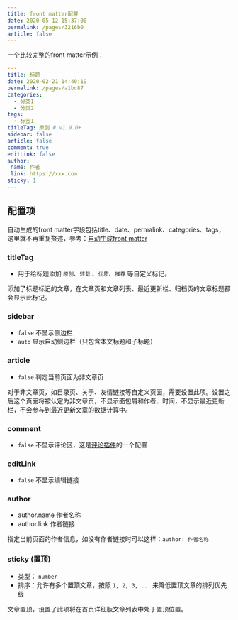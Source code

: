```yaml
---
title: front matter配置
date: 2020-05-12 15:37:00
permalink: /pages/3216b0
article: false
---
```



一个比较完整的front matter示例：

```yaml
---
title: 标题
date: 2020-02-21 14:40:19
permalink: /pages/a1bc87
categories:
  - 分类1
  - 分类2
tags:
  - 标签1
titleTag: 原创 # v1.9.0+
sidebar: false
article: false
comment: true
editLink: false
author:
 name: 作者
 link: https://xxx.com
sticky: 1
---
```
## 配置项

自动生成的front matter字段包括title、date、permalink、categories、tags，这里就不再重复赘述，参考：[自动生成front matter](/pages/088c16/)

### titleTag <Badge text="v1.9.0 +"/>
 * 用于给标题添加  `原创`、`转载` 、`优质`、`推荐` 等自定义标记。

 添加了标题标记的文章，在文章页和文章列表、最近更新栏、归档页的文章标题都会显示此标记。

### sidebar
 * `false` 不显示侧边栏
 * `auto` 显示自动侧边栏（只包含本文标题和子标题）

### article
 * `false` 判定当前页面为非文章页

对于非文章页，如目录页、关于、友情链接等自定义页面，需要设置此项。设置之后这个页面将被认定为非文章页，不显示面包屑和作者、时间，不显示最近更新栏，不会参与到最近更新文章的数据计算中。

### comment
 * `false` 不显示评论区，这是[评论插件](https://github.com/dongyuanxin/vuepress-plugin-comment)的一个配置

### editLink
 * `false` 不显示编辑链接

### author
 * author.name 作者名称
 * author.link 作者链接

指定当前页面的作者信息，如没有作者链接时可以这样：`author: 作者名称`



### sticky (置顶)
 * 类型： `number`
 * 排序：允许有多个置顶文章，按照 `1, 2, 3, ...` 来降低置顶文章的排列优先级

 文章置顶，设置了此项将在首页详细版文章列表中处于置顶位置。
